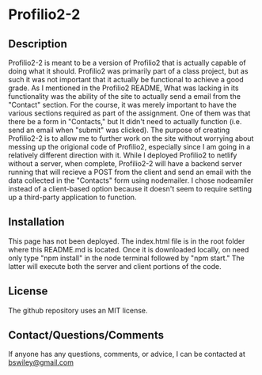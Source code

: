 # Profilio2-2

## Description

Profilio2-2 is meant to be a version of Profilio2 that is actually capable of doing what it should.  Profilio2 was primarily part of a class project, but as such it was not important that it actually be functional to achieve a good grade.  As I mentioned in the Profilio2 README, What was lacking in its functionality was the ability of the site to actually send a email from the "Contact" section.  For the course, it was merely important to have the various sections required as part of the assignment.  One of them was that there be a form in "Contacts," but It didn't need to actually function (i.e. send an email when "submit" was clicked).  The purpose of creating Profilio2-2 is to allow me to further work on the site without worrying about messing up the origional code of Profilio2, especially since I am going in a relatively different direction with it.  While I deployed Profilio2 to netlify without a server, when complete, Profilio2-2 will have a backend server running that will recieve a POST from the client and send an email with the data collected in the "Contacts" form using nodemailer. I chose nodeamiler instead of a client-based option because it doesn't seem to require setting up a third-party application to function.   
 

## Installation
This page has not been deployed.  The index.html file is in the root folder where this README.md is located.  Once it is downloaded locally, on need only type "npm install" in the node terminal followed by "npm start."  The latter will execute both the server and client portions of the code.   

## License
The github repository uses an MIT license. 

## Contact/Questions/Comments

If anyone has any questions, comments, or advice, I can be contacted at bswiley@gmail.com
